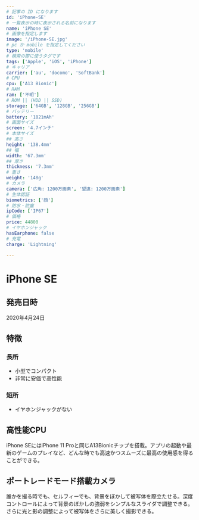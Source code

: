 ```yaml
---
# 記事の ID になります
id: 'iPhone-SE'
# 一覧表示の時に表示される名前になります
name: 'iPhone SE'
# 画像を指定します
image: '/iPhone-SE.jpg'
# pc か mobile を指定してください
type: 'mobile'
# 検索の際に使うタグです
tags: ['Apple', 'iOS', 'iPhone']
# キャリア
carrier: ['au', 'docomo', 'SoftBank']
# CPU
cpu: ['A13 Bionic']
# RAM
ram: ['不明']
# ROM || (HDD || SSD)
storage: ['64GB', '128GB', '256GB']
# バッテリー
battery: '1821mAh'
# 画面サイズ
screen: '4.7インチ'
# 本体サイズ
## 高さ
height: '138.4mm'
## 幅
width: '67.3mm'
## 厚さ
thickness: '7.3mm'
# 重さ
weight: '148g'
# カメラ
camera: ['広角: 1200万画素', '望遠: 1200万画素']
# 生体認証
biometrics: ['顔']
# 防水・防塵
ipCode: ['IP67']
# 価格
price: 44800
# イヤホンジャック
hasEarphone: false
# 充電
charge: 'Lightning'

---
```


# iPhone SE

## 発売日時

2020年4月24日
  
## 特徴

### 長所

- 小型でコンパクト
- 非常に安価で高性能

### 短所

- イヤホンジャックがない

## 高性能CPU

iPhone SEにはiPhone 11 Proと同じA13Bionicチップを搭載。アプリの起動や最新のゲームのプレイなど、どんな時でも高速かつスムーズに最高の使用感を得ることができる。

## ポートレードモード搭載カメラ

誰かを撮る時でも、セルフィーでも、背景をぼかして被写体を際立たせる。深度コントロールによって背景のぼかしの強弱をシンプルなスライダで調整できる。さらに光と影の調整によって被写体をさらに美しく撮影できる。
